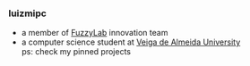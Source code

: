 ### luizmipc
* a member of [FuzzyLab](https://fuzzylab.tech/) innovation team
* a computer science student at [Veiga de Almeida University](https://www.uva.br/) \
ps: check my pinned projects
